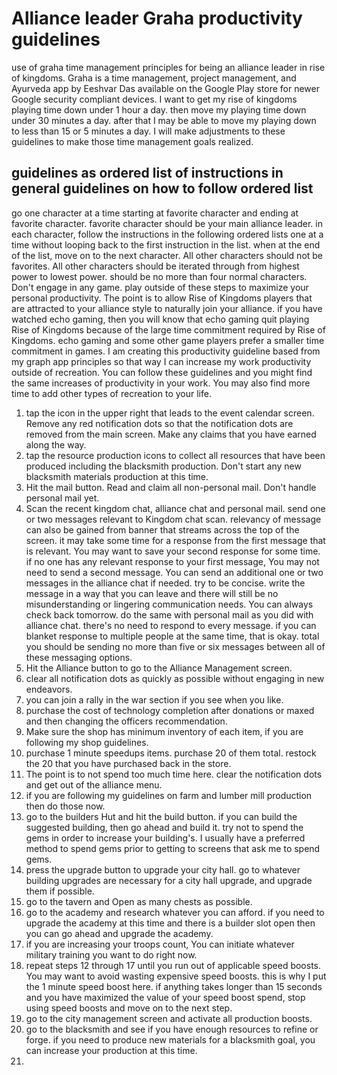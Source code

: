 # Alliance leader Graha productivity guidelines
use of graha time management principles for being an alliance leader in rise of kingdoms. Graha is a time management, project management, and Ayurveda app by Eeshvar Das available on the Google Play store for newer Google security compliant devices. I want to get my rise of kingdoms playing time down under 1 hour a day. then move my playing time down under 30 minutes a day. after that I may be able to move my playing down to less than 15 or 5 minutes a day. I will make adjustments to these guidelines to make those time management goals realized.
## guidelines as ordered list of instructions in general guidelines on how to follow ordered list
go one character at a time starting at favorite character and ending at favorite character. favorite character should be your main alliance leader. in each character, follow the instructions in the following ordered lists one at a time without looping back to the first instruction in the list. when at the end of the list, move on to the next character. All other characters should not be favorites. All other characters should be iterated through from highest power to lowest power. should be no more than four normal characters. Don't engage in any game. play outside of these steps to maximize your personal productivity. The point is to allow Rise of Kingdoms players that are attracted to your alliance style to naturally join your alliance. if you have watched echo gaming, then you will know that echo gaming quit playing Rise of Kingdoms because of the large time commitment required by Rise of Kingdoms. echo gaming and some other game players prefer a smaller time commitment in games. I am creating this productivity guideline based from my graph app principles so that way I can increase my work productivity outside of recreation. You can follow these guidelines and you might find the same increases of productivity in your work. You may also find more time to add other types of recreation to your life.
1. tap the icon in the upper right that leads to the event calendar screen. Remove any red notification dots so that the notification dots are removed from the main screen. Make any claims that you have earned along the way.
2. tap the resource production icons to collect all resources that have been produced including the blacksmith production. Don't start any new blacksmith materials production at this time.
3. Hit the mail button. Read and claim all non-personal mail. Don't handle personal mail yet.
4. Scan the recent kingdom chat, alliance chat and personal mail. send one or two messages relevant to Kingdom chat scan. relevancy of message can also be gained from banner that streams across the top of the screen. it may take some time for a response from the first message that is relevant. You may want to save your second response for some time. if no one has any relevant response to your first message, You may not need to send a second message. You can send an additional one or two messages in the alliance chat if needed. try to be concise. write the message in a way that you can leave and there will still be no misunderstanding or lingering communication needs. You can always check back tomorrow. do the same with personal mail as you did with alliance chat. there's no need to respond to every message. if you can blanket response to multiple people at the same time, that is okay. total you should be sending no more than five or six messages between all of these messaging options.
5. Hit the Alliance button to go to the Alliance Management screen.
6. clear all notification dots as quickly as possible without engaging in new endeavors.
7. you can join a rally in the war section if you see when you like. 
8. purchase the cost of technology completion after donations or maxed and then changing the officers recommendation.
9. Make sure the shop has minimum inventory of each item, if you are following my shop guidelines.
10. purchase 1 minute speedups items. purchase 20 of them total. restock the 20 that you have purchased back in the store.
11. The point is to not spend too much time here. clear the notification dots and get out of the alliance menu.
12. if you are following my guidelines on farm and lumber mill production then do those now.
13. go to the builders Hut and hit the build button. if you can build the suggested building, then go ahead and build it. try not to spend the gems in order to increase your building's. I usually have a preferred method to spend gems prior to getting to screens that ask me to spend gems.
14. press the upgrade button to upgrade your city hall. go to whatever building upgrades are necessary for a city hall upgrade, and upgrade them if possible.
15. go to the tavern and Open as many chests as possible.
16. go to the academy and research whatever you can afford. if you need to upgrade the academy at this time and there is a builder slot open then you can go ahead and upgrade the academy.
17. if you are increasing your troops count, You can initiate whatever military training you want to do right now.
18. repeat steps 12 through 17 until you run out of applicable speed boosts. You may want to avoid wasting expensive speed boosts. this is why I put the 1 minute speed boost here. if anything takes longer than 15 seconds and you have maximized the value of your speed boost spend, stop using speed boosts and move on to the next step.
19. go to the city management screen and activate all production boosts. 
20. go to the blacksmith and see if you have enough resources to refine or forge. if you need to produce new materials for a blacksmith goal, you can increase your production at this time.
21. 
